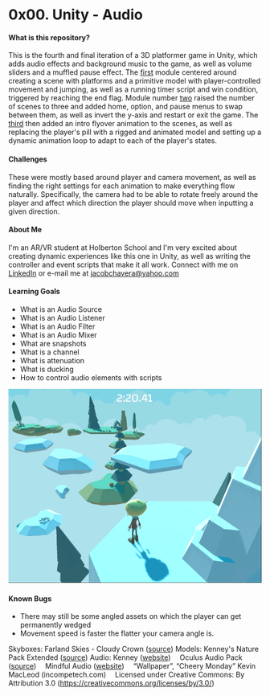 # 0x00. Unity - Audio

#### What is this repository?
This is the fourth and final iteration of a 3D platformer game in Unity, which adds audio effects and background music to the game, as well as volume sliders and a muffled pause effect. The [first](../0x00-unity-assets_models_textures) module centered around creating a scene with platforms and a primitive model with player-controlled movement and jumping, as well as a running timer script and win condition, triggered by reaching the end flag. Module number [two](../0x00-unity-assets_ui) raised the number of scenes to three and added home, option, and pause menus to swap between them, as well as invert the y-axis and restart or exit the game. The [third](../0x00-unity-animation) then added an intro flyover animation to the scenes, as well as replacing the player's pill with a rigged and animated model and setting up a dynamic animation loop to adapt to each of the player's states.

#### Challenges
These were mostly based around player and camera movement, as well as finding the right settings for each animation to make everything flow naturally. Specifically, the camera had to be able to rotate freely around the player and affect which direction the player should move when inputting a given direction.

#### About Me
I'm an AR/VR student at Holberton School and I'm very excited about creating dynamic experiences like this one in Unity, as well as writing the controller and event scripts that make it all work. Connect with me on [LinkedIn](https://www.linkedin.com/in/jacobfchavera/) or e-mail me at jacobchavera@yahoo.com

#### Learning Goals
- What is an Audio Source
- What is an Audio Listener
- What is an Audio Filter
- What is an Audio Mixer
- What are snapshots
- What is a channel
- What is attenuation
- What is ducking
- How to control audio elements with scripts

![](images/Platformer.PNG)

#### Known Bugs
- There may still be some angled assets on which the player can get permanently wedged
- Movement speed is faster the flatter your camera angle is.

Skyboxes: Farland Skies - Cloudy Crown ([source](https://assetstore.unity.com/packages/2d/textures-materials/sky/farland-skies-cloudy-crown-60004))
Models: Kenney's Nature Pack Extended ([source](https://kenney.nl/assets/nature-pack-extended))
Audio: Kenney ([website](https://kenney.nl/))
&emsp;Oculus Audio Pack ([source](https://intranet.hbtn.io/rltoken/VscmaPYMckVoCkn-HyJbJw))
&emsp;Mindful Audio ([website](https://intranet.hbtn.io/rltoken/UHFke5sYmkpW5_KUZl1QGQ))
&emsp;“Wallpaper”, “Cheery Monday” Kevin MacLeod (incompetech.com)
&emsp;Licensed under Creative Commons: By Attribution 3.0 (https://creativecommons.org/licenses/by/3.0/)
